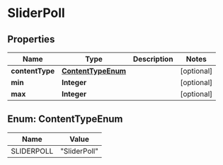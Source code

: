 
# SliderPoll

## Properties
Name | Type | Description | Notes
------------ | ------------- | ------------- | -------------
**contentType** | [**ContentTypeEnum**](#ContentTypeEnum) |  |  [optional]
**min** | **Integer** |  |  [optional]
**max** | **Integer** |  |  [optional]



<a name="ContentTypeEnum"></a>
## Enum: ContentTypeEnum
Name | Value
---- | -----
SLIDERPOLL | &quot;SliderPoll&quot;



